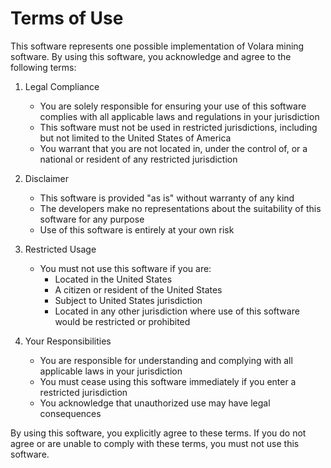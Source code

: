 # Terms of Use

This software represents one possible implementation of Volara mining software. By using this software, you acknowledge and agree to the following terms:

1. Legal Compliance

   - You are solely responsible for ensuring your use of this software complies with all applicable laws and regulations in your jurisdiction
   - This software must not be used in restricted jurisdictions, including but not limited to the United States of America
   - You warrant that you are not located in, under the control of, or a national or resident of any restricted jurisdiction

2. Disclaimer

   - This software is provided "as is" without warranty of any kind
   - The developers make no representations about the suitability of this software for any purpose
   - Use of this software is entirely at your own risk

3. Restricted Usage

   - You must not use this software if you are:
     - Located in the United States
     - A citizen or resident of the United States
     - Subject to United States jurisdiction
     - Located in any other jurisdiction where use of this software would be restricted or prohibited

4. Your Responsibilities
   - You are responsible for understanding and complying with all applicable laws in your jurisdiction
   - You must cease using this software immediately if you enter a restricted jurisdiction
   - You acknowledge that unauthorized use may have legal consequences

By using this software, you explicitly agree to these terms. If you do not agree or are unable to comply with these terms, you must not use this software.
